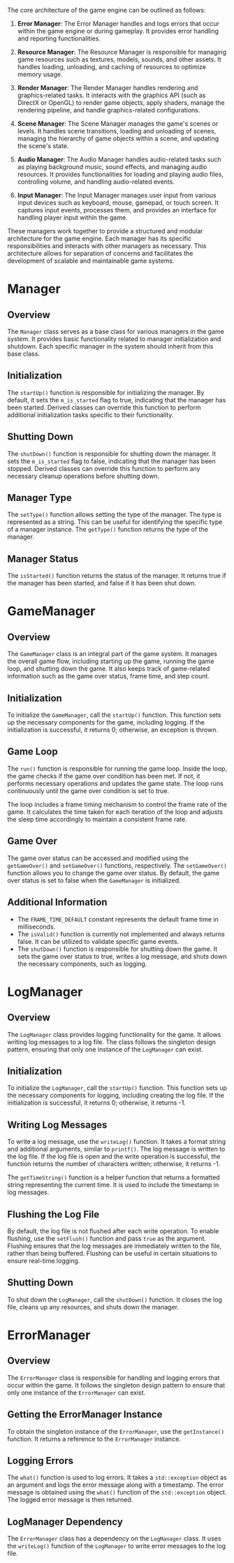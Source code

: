 

The core architecture of the game engine can be outlined as follows:

1. **Error Manager**: The Error Manager handles and logs errors that occur within the game engine or during gameplay. It provides error handling and reporting functionalities.

2. **Resource Manager**: The Resource Manager is responsible for managing game resources such as textures, models, sounds, and other assets. It handles loading, unloading, and caching of resources to optimize memory usage.

3. **Render Manager**: The Render Manager handles rendering and graphics-related tasks. It interacts with the graphics API (such as DirectX or OpenGL) to render game objects, apply shaders, manage the rendering pipeline, and handle graphics-related configurations.

4. **Scene Manager**: The Scene Manager manages the game's scenes or levels. It handles scene transitions, loading and unloading of scenes, managing the hierarchy of game objects within a scene, and updating the scene's state.

5. **Audio Manager**: The Audio Manager handles audio-related tasks such as playing background music, sound effects, and managing audio resources. It provides functionalities for loading and playing audio files, controlling volume, and handling audio-related events.

6. **Input Manager**: The Input Manager manages user input from various input devices such as keyboard, mouse, gamepad, or touch screen. It captures input events, processes them, and provides an interface for handling player input within the game.

These managers work together to provide a structured and modular architecture for the game engine. Each manager has its specific responsibilities and interacts with other managers as necessary. This architecture allows for separation of concerns and facilitates the development of scalable and maintainable game systems.


# Manager

## Overview

The `Manager` class serves as a base class for various managers in the game system. It provides basic functionality related to manager initialization and shutdown. Each specific manager in the system should inherit from this base class.

## Initialization

The `startUp()` function is responsible for initializing the manager. By default, it sets the `m_is_started` flag to true, indicating that the manager has been started. Derived classes can override this function to perform additional initialization tasks specific to their functionality.

## Shutting Down

The `shutDown()` function is responsible for shutting down the manager. It sets the `m_is_started` flag to false, indicating that the manager has been stopped. Derived classes can override this function to perform any necessary cleanup operations before shutting down.

## Manager Type

The `setType()` function allows setting the type of the manager. The type is represented as a string. This can be useful for identifying the specific type of a manager instance. The `getType()` function returns the type of the manager.

## Manager Status

The `isStarted()` function returns the status of the manager. It returns true if the manager has been started, and false if it has been shut down.

# GameManager

## Overview

The `GameManager` class is an integral part of the game system. It manages the overall game flow, including starting up the game, running the game loop, and shutting down the game. It also keeps track of game-related information such as the game over status, frame time, and step count.

## Initialization

To initialize the `GameManager`, call the `startUp()` function. This function sets up the necessary components for the game, including logging. If the initialization is successful, it returns 0; otherwise, an exception is thrown.

## Game Loop

The `run()` function is responsible for running the game loop. Inside the loop, the game checks if the game over condition has been met. If not, it performs necessary operations and updates the game state. The loop runs continuously until the game over condition is set to true.

The loop includes a frame timing mechanism to control the frame rate of the game. It calculates the time taken for each iteration of the loop and adjusts the sleep time accordingly to maintain a consistent frame rate.

## Game Over

The game over status can be accessed and modified using the `getGameOver()` and `setGameOver()` functions, respectively. The `setGameOver()` function allows you to change the game over status. By default, the game over status is set to false when the `GameManager` is initialized.

## Additional Information

- The `FRAME_TIME_DEFAULT` constant represents the default frame time in milliseconds.
- The `isValid()` function is currently not implemented and always returns false. It can be utilized to validate specific game events.
- The `shutDown()` function is responsible for shutting down the game. It sets the game over status to true, writes a log message, and shuts down the necessary components, such as logging.

# LogManager

## Overview

The `LogManager` class provides logging functionality for the game. It allows writing log messages to a log file. The class follows the singleton design pattern, ensuring that only one instance of the `LogManager` can exist.

## Initialization

To initialize the `LogManager`, call the `startUp()` function. This function sets up the necessary components for logging, including creating the log file. If the initialization is successful, it returns 0; otherwise, it returns -1.

## Writing Log Messages

To write a log message, use the `writeLog()` function. It takes a format string and additional arguments, similar to `printf()`. The log message is written to the log file. If the log file is open and the write operation is successful, the function returns the number of characters written; otherwise, it returns -1.

The `getTimeString()` function is a helper function that returns a formatted string representing the current time. It is used to include the timestamp in log messages.

## Flushing the Log File

By default, the log file is not flushed after each write operation. To enable flushing, use the `setFlush()` function and pass `true` as the argument. Flushing ensures that the log messages are immediately written to the file, rather than being buffered. Flushing can be useful in certain situations to ensure real-time logging.

## Shutting Down

To shut down the `LogManager`, call the `shutDown()` function. It closes the log file, cleans up any resources, and shuts down the manager.

# ErrorManager

## Overview

The `ErrorManager` class is responsible for handling and logging errors that occur within the game. It follows the singleton design pattern to ensure that only one instance of the `ErrorManager` can exist.

## Getting the ErrorManager Instance

To obtain the singleton instance of the `ErrorManager`, use the `getInstance()` function. It returns a reference to the `ErrorManager` instance.

## Logging Errors

The `what()` function is used to log errors. It takes a `std::exception` object as an argument and logs the error message along with a timestamp. The error message is obtained using the `what()` function of the `std::exception` object. The logged error message is then returned.

## LogManager Dependency

The `ErrorManager` class has a dependency on the `LogManager` class. It uses the `writeLog()` function of the `LogManager` to write error messages to the log file.


